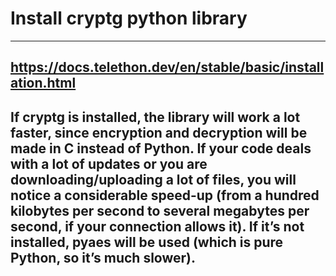 # Install cryptg python library

---
https://docs.telethon.dev/en/stable/basic/installation.html  
---
If cryptg is installed, the library will work a lot faster, since encryption and decryption will
be made in C instead of Python. If your code deals with a lot of updates or you are downloading/uploading
a lot of files, you will notice a considerable speed-up (from a hundred kilobytes per second to several
megabytes per second, if your connection allows it). If it’s not installed, pyaes will be used
(which is pure Python, so it’s much slower).
----
